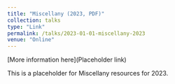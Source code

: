 ```yaml
---
title: "Miscellany (2023, PDF)"
collection: talks
type: "Link"
permalink: /talks/2023-01-01-miscellany-2023
venue: "Online"
---
```


[More information here](Placeholder link)

This is a placeholder for Miscellany resources for 2023.
